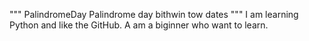 """ PalindromeDay
Palindrome day bithwin tow dates
"""
I am learning Python and like the GitHub.
A am a biginner who want to learn.


